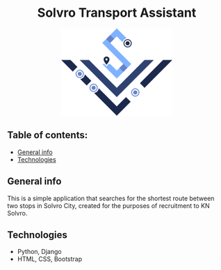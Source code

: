 <div align="center">
<h1>Solvro Transport Assistant</h1>
  <img src="./main/static/img/SolvroTransportAssistant_logo.png" height="200">
</div>


## Table of contents:
- [General info](#general)
- [Technologies](#technologies)


<a name="general"></a>
## General info
This is a simple application that searches for the shortest route between two stops in Solvro City, created for the purposes of recruitment to KN Solvro.


<a name="technologies"></a>
## Technologies
- Python, Django
- HTML, CSS, Bootstrap